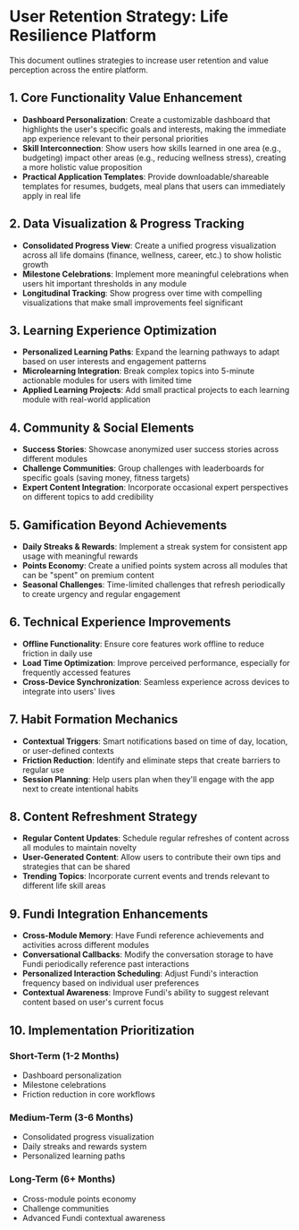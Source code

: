 # User Retention Strategy: Life Resilience Platform

This document outlines strategies to increase user retention and value perception across the entire platform.

## 1. Core Functionality Value Enhancement

- **Dashboard Personalization**: Create a customizable dashboard that highlights the user's specific goals and interests, making the immediate app experience relevant to their personal priorities
- **Skill Interconnection**: Show users how skills learned in one area (e.g., budgeting) impact other areas (e.g., reducing wellness stress), creating a more holistic value proposition
- **Practical Application Templates**: Provide downloadable/shareable templates for resumes, budgets, meal plans that users can immediately apply in real life

## 2. Data Visualization & Progress Tracking

- **Consolidated Progress View**: Create a unified progress visualization across all life domains (finance, wellness, career, etc.) to show holistic growth
- **Milestone Celebrations**: Implement more meaningful celebrations when users hit important thresholds in any module
- **Longitudinal Tracking**: Show progress over time with compelling visualizations that make small improvements feel significant

## 3. Learning Experience Optimization

- **Personalized Learning Paths**: Expand the learning pathways to adapt based on user interests and engagement patterns
- **Microlearning Integration**: Break complex topics into 5-minute actionable modules for users with limited time
- **Applied Learning Projects**: Add small practical projects to each learning module with real-world application

## 4. Community & Social Elements

- **Success Stories**: Showcase anonymized user success stories across different modules
- **Challenge Communities**: Group challenges with leaderboards for specific goals (saving money, fitness targets)
- **Expert Content Integration**: Incorporate occasional expert perspectives on different topics to add credibility

## 5. Gamification Beyond Achievements

- **Daily Streaks & Rewards**: Implement a streak system for consistent app usage with meaningful rewards
- **Points Economy**: Create a unified points system across all modules that can be "spent" on premium content
- **Seasonal Challenges**: Time-limited challenges that refresh periodically to create urgency and regular engagement

## 6. Technical Experience Improvements

- **Offline Functionality**: Ensure core features work offline to reduce friction in daily use
- **Load Time Optimization**: Improve perceived performance, especially for frequently accessed features
- **Cross-Device Synchronization**: Seamless experience across devices to integrate into users' lives

## 7. Habit Formation Mechanics

- **Contextual Triggers**: Smart notifications based on time of day, location, or user-defined contexts
- **Friction Reduction**: Identify and eliminate steps that create barriers to regular use
- **Session Planning**: Help users plan when they'll engage with the app next to create intentional habits

## 8. Content Refreshment Strategy

- **Regular Content Updates**: Schedule regular refreshes of content across all modules to maintain novelty
- **User-Generated Content**: Allow users to contribute their own tips and strategies that can be shared
- **Trending Topics**: Incorporate current events and trends relevant to different life skill areas

## 9. Fundi Integration Enhancements

- **Cross-Module Memory**: Have Fundi reference achievements and activities across different modules
- **Conversational Callbacks**: Modify the conversation storage to have Fundi periodically reference past interactions
- **Personalized Interaction Scheduling**: Adjust Fundi's interaction frequency based on individual user preferences
- **Contextual Awareness**: Improve Fundi's ability to suggest relevant content based on user's current focus

## 10. Implementation Prioritization

### Short-Term (1-2 Months)
- Dashboard personalization
- Milestone celebrations
- Friction reduction in core workflows

### Medium-Term (3-6 Months)
- Consolidated progress visualization
- Daily streaks and rewards system
- Personalized learning paths

### Long-Term (6+ Months)
- Cross-module points economy
- Challenge communities
- Advanced Fundi contextual awareness
